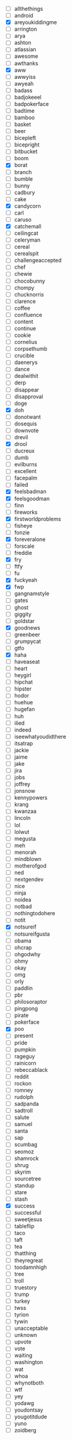 - [ ] allthethings
- [ ] android
- [X] areyoukiddingme
- [ ] arrington
- [ ] arya
- [ ] ashton
- [ ] atlassian
- [ ] awesome
- [ ] awthanks
- [X] aww
- [ ] awwyiss
- [ ] awyeah
- [ ] badass
- [ ] badjokeeel
- [ ] badpokerface
- [ ] badtime
- [ ] bamboo
- [ ] basket
- [ ] beer
- [ ] bicepleft
- [ ] bicepright
- [ ] bitbucket
- [ ] boom
- [X] borat
- [ ] branch
- [ ] bumble
- [ ] bunny
- [ ] cadbury
- [ ] cake
- [X] candycorn
- [ ] carl
- [ ] caruso
- [X] catchemall
- [ ] ceilingcat
- [ ] celeryman
- [ ] cereal
- [ ] cerealspit
- [ ] challengeaccepted
- [ ] chef
- [ ] chewie
- [ ] chocobunny
- [ ] chompy
- [ ] chucknorris
- [ ] clarence
- [ ] coffee
- [ ] confluence
- [ ] content
- [ ] continue
- [ ] cookie
- [ ] cornelius
- [ ] corpsethumb
- [ ] crucible
- [ ] daenerys
- [ ] dance
- [ ] dealwithit
- [ ] derp
- [ ] disappear
- [ ] disapproval
- [ ] doge
- [X] doh
- [ ] donotwant
- [ ] dosequis
- [ ] downvote
- [ ] drevil
- [X] drool
- [ ] ducreux
- [ ] dumb
- [ ] evilburns
- [ ] excellent
- [ ] facepalm
- [ ] failed
- [X] feelsbadman
- [X] feelsgoodman
- [ ] finn
- [ ] fireworks
- [X] firstworldproblems
- [ ] fisheye
- [ ] fonzie
- [X] foreveralone
- [ ] forscale
- [ ] freddie
- [X] fry
- [ ] ftfy
- [ ] fu
- [X] fuckyeah
- [X] fwp
- [ ] gangnamstyle
- [ ] gates
- [ ] ghost
- [ ] giggity
- [ ] goldstar
- [X] goodnews
- [ ] greenbeer
- [ ] grumpycat
- [ ] gtfo
- [X] haha
- [ ] haveaseat
- [ ] heart
- [ ] heygirl
- [ ] hipchat
- [ ] hipster
- [ ] hodor
- [ ] huehue
- [ ] hugefan
- [ ] huh
- [ ] ilied
- [ ] indeed
- [ ] iseewhatyoudidthere
- [ ] itsatrap
- [ ] jackie
- [ ] jaime
- [ ] jake
- [ ] jira
- [ ] jobs
- [ ] joffrey
- [ ] jonsnow
- [ ] kennypowers
- [ ] krang
- [ ] kwanzaa
- [ ] lincoln
- [ ] lol
- [ ] lolwut
- [ ] megusta
- [ ] meh
- [ ] menorah
- [ ] mindblown
- [ ] motherofgod
- [ ] ned
- [ ] nextgendev
- [ ] nice
- [ ] ninja
- [ ] noidea
- [ ] notbad
- [ ] nothingtodohere
- [ ] notit
- [X] notsureif
- [ ] notsureifgusta
- [ ] obama
- [ ] ohcrap
- [ ] ohgodwhy
- [ ] ohmy
- [ ] okay
- [ ] omg
- [ ] orly
- [ ] paddlin
- [ ] pbr
- [ ] philosoraptor
- [ ] pingpong
- [ ] pirate
- [ ] pokerface
- [X] poo
- [ ] present
- [ ] pride
- [ ] pumpkin
- [ ] rageguy
- [ ] rainicorn
- [ ] rebeccablack
- [ ] reddit
- [ ] rockon
- [ ] romney
- [ ] rudolph
- [ ] sadpanda
- [ ] sadtroll
- [ ] salute
- [ ] samuel
- [ ] santa
- [ ] sap
- [ ] scumbag
- [ ] seomoz
- [ ] shamrock
- [ ] shrug
- [ ] skyrim
- [ ] sourcetree
- [ ] standup
- [ ] stare
- [ ] stash
- [X] success
- [ ] successful
- [ ] sweetjesus
- [ ] tableflip
- [ ] taco
- [ ] taft
- [ ] tea
- [ ] thatthing
- [ ] theyregreat
- [ ] toodamnhigh
- [ ] tree
- [ ] troll
- [ ] truestory
- [ ] trump
- [ ] turkey
- [ ] twss
- [ ] tyrion
- [ ] tywin
- [ ] unacceptable
- [ ] unknown
- [ ] upvote
- [ ] vote
- [ ] waiting
- [ ] washington
- [ ] wat
- [ ] whoa
- [ ] whynotboth
- [ ] wtf
- [ ] yey
- [ ] yodawg
- [ ] youdontsay
- [ ] yougotitdude
- [ ] yuno
- [ ] zoidberg
